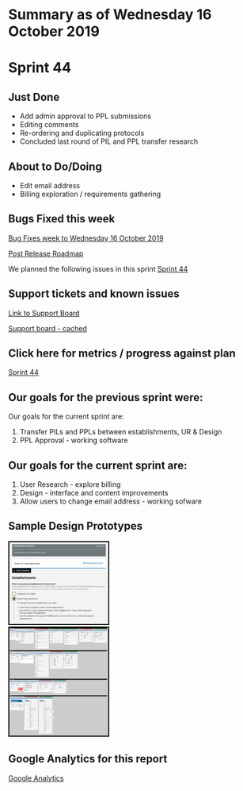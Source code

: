 # Summary as of Wednesday 16 October 2019 

# Sprint 44

## Just Done
* Add admin approval to PPL submissions
* Editing comments
* Re-ordering and duplicating protocols
* Concluded last round of PIL and PPL transfer research

## About to Do/Doing
* Edit email address
* Billing exploration / requirements gathering

## Bugs Fixed this week
[Bug Fixes week to Wednesday 16 October 2019](graphs/bugs16102019.jpg)

[Post Release Roadmap](graphs/roadmap16102019.jpg)

We planned the following issues in this sprint 
[Sprint 44](graphs/sprint16102019.png)

## Support tickets and known issues
[Link to Support Board](https://jira.digital.homeoffice.gov.uk/secure/RapidBoard.jspa?rapidView=331&selectedIssue=ALS-47)

[Support board - cached](graphs/supportBoard16102019.jpg)

## Click here for metrics / progress against plan
[Sprint 44](graphs/progress16102019.png)

## Our goals for the previous sprint were:
Our goals for the current sprint are:
1. Transfer PILs and PPLs between establishments, UR & Design
2. PPL Approval - working software

## Our goals for the current sprint are:
1. User Research - explore billing 
2. Design - interface and content improvements 
3. Allow users to change email address - working sofware

## Sample Design Prototypes
<a href="graphs/proto1_16102019.png"><img src="graphs/proto1_16102019.png" alt="HTML5 Icon" width="200" style="border:2px solid black"></a>
<br>
<a href="graphs/proto2_16102019.png"><img src="graphs/proto2_16102019.png" alt="HTML5 Icon" width="200" style="border:2px solid black"></a>
<br>


## Google Analytics for this report
[Google Analytics](graphs/GA16102019.jpg)

